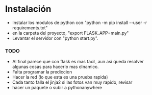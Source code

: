 # Instalación
- Instalar los modulos de python con "python -m pip install --user -r requirements.txt"
- en la carpeta del proyecto, "export FLASK_APP=main.py"
- Levantar el servidor con "python start.py".   

### TODO
- Al final parece que con flask es mas facil, aun asi queda resolver algunas cosas para hacerlo mas dinamico.
- Falta programar la prediccion
- Hacer la red (lo que esta es una prueba rapida)
- Cada tanto falla el jinja2 si las fotos van muy rapido, revisar
- hacer un paquete o subir a pythonanywhere